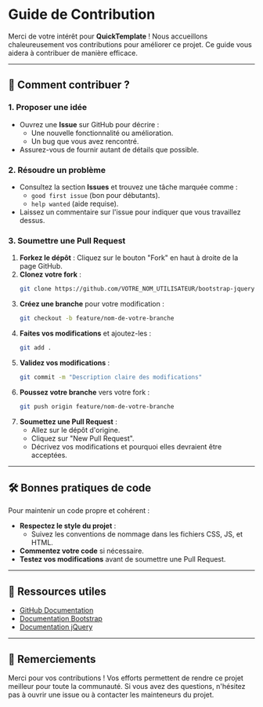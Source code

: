 
# Guide de Contribution

Merci de votre intérêt pour **QuickTemplate** ! Nous accueillons chaleureusement vos contributions pour améliorer ce projet. Ce guide vous aidera à contribuer de manière efficace.

---

## 🚀 Comment contribuer ?

### 1. Proposer une idée
- Ouvrez une **Issue** sur GitHub pour décrire :
  - Une nouvelle fonctionnalité ou amélioration.
  - Un bug que vous avez rencontré.
- Assurez-vous de fournir autant de détails que possible.

### 2. Résoudre un problème
- Consultez la section **Issues** et trouvez une tâche marquée comme :
  - `good first issue` (bon pour débutants).
  - `help wanted` (aide requise).
- Laissez un commentaire sur l'issue pour indiquer que vous travaillez dessus.

### 3. Soumettre une Pull Request
1. **Forkez le dépôt** :
   Cliquez sur le bouton "Fork" en haut à droite de la page GitHub.
2. **Clonez votre fork** :
   ```bash
   git clone https://github.com/VOTRE_NOM_UTILISATEUR/bootstrap-jquery-starter.git
   ```
3. **Créez une branche** pour votre modification :
   ```bash
   git checkout -b feature/nom-de-votre-branche
   ```
4. **Faites vos modifications** et ajoutez-les :
   ```bash
   git add .
   ```
5. **Validez vos modifications** :
   ```bash
   git commit -m "Description claire des modifications"
   ```
6. **Poussez votre branche** vers votre fork :
   ```bash
   git push origin feature/nom-de-votre-branche
   ```
7. **Soumettez une Pull Request** :
   - Allez sur le dépôt d'origine.
   - Cliquez sur "New Pull Request".
   - Décrivez vos modifications et pourquoi elles devraient être acceptées.

---

## 🛠️ Bonnes pratiques de code
Pour maintenir un code propre et cohérent :
- **Respectez le style du projet** :
  - Suivez les conventions de nommage dans les fichiers CSS, JS, et HTML.
- **Commentez votre code** si nécessaire.
- **Testez vos modifications** avant de soumettre une Pull Request.

---

## 🌟 Ressources utiles
- [GitHub Documentation](https://docs.github.com/)
- [Documentation Bootstrap](https://getbootstrap.com/docs/5.3/)
- [Documentation jQuery](https://api.jquery.com/)

---

## 🙌 Remerciements
Merci pour vos contributions ! Vos efforts permettent de rendre ce projet meilleur pour toute la communauté. Si vous avez des questions, n'hésitez pas à ouvrir une issue ou à contacter les mainteneurs du projet.
